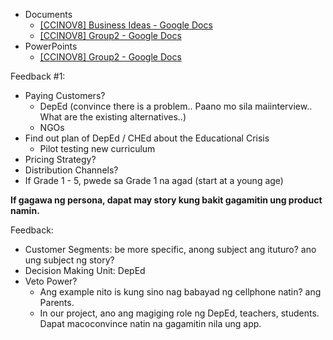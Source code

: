 - Documents
	- [[CCINOV8] Business Ideas - Google Docs](https://docs.google.com/document/d/1CO2-lnkvMHYugb3dH7PJKiS-dJEeS5oHJnMG44c_36g/edit?tab=t.0)
	- [[CCINOV8] Group2 - Google Docs](https://docs.google.com/document/d/1C5dV_l63gUzVBo9izdIGnIiMU7J12jbZDIvROc3POdE/edit?tab=t.0)
- PowerPoints
	- [[CCINOV8] Group2 - Google Docs](https://docs.google.com/document/d/1C5dV_l63gUzVBo9izdIGnIiMU7J12jbZDIvROc3POdE/edit?tab=t.0)

Feedback #1:
- Paying Customers? 
	- DepEd (convince there is a problem.. Paano mo sila maiinterview.. What are the existing alternatives..)
	- NGOs
- Find out plan of DepEd / CHEd about the Educational Crisis
	- Pilot testing new curriculum
- Pricing Strategy? 
- Distribution Channels? 
- If Grade 1 - 5, pwede sa Grade 1 na agad (start at a young age)


**If gagawa ng persona, dapat may story kung bakit gagamitin ung product namin.** 

Feedback:
- Customer Segments: be more specific, anong subject ang ituturo? ano ung subject ng story?
- Decision Making Unit: DepEd
- Veto Power?
	- Ang example nito is kung sino nag babayad ng cellphone natin? ang Parents.
	- In our project, ano ang magiging role ng DepEd, teachers, students. Dapat macoconvince natin na gagamitin nila ung app.



